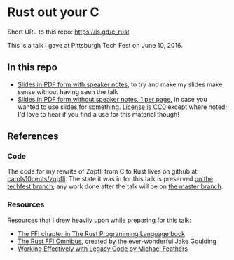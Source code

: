 # Rust out your C

Short URL to this repo: https://is.gd/c_rust

This is a talk I gave at Pittsburgh Tech Fest on June 10, 2016.

## In this repo

* [Slides in PDF form with speaker notes](https://github.com/carols10cents/rust-out-your-c-talk/blob/master/slides-with-speaker-notes.pdf), to try and make my slides make sense without having seen the talk
* [Slides in PDF form without speaker notes, 1 per page](https://github.com/carols10cents/rust-out-your-c-talk/blob/master/slides-without-speaker-notes.pdf), in case you wanted to use slides for something. [License is CC0](https://github.com/carols10cents/rust-out-your-c-talk/blob/master/LICENSE) except where noted; I'd love to hear if you find a use for this material though!

## References

### Code

The code for my rewrite of Zopfli from C to Rust lives on github at [carols10cents/zopfli](https://github.com/carols10cents/zopfli). The state it was in for this talk is preserved [on the techfest branch](https://github.com/carols10cents/zopfli/tree/techfest); any work done after the talk will be on [the master branch](https://github.com/carols10cents/zopfli).

### Resources

Resources that I drew heavily upon while preparing for this talk:

* [The FFI chapter in The Rust Programming Language book](https://doc.rust-lang.org/book/ffi.html)
* [The Rust FFI Omnibus](jakegoulding.com/rust-ffi-omnibus/), created by the ever-wonderful Jake Goulding
* [Working Effectively with Legacy Code by Michael Feathers](https://www.amazon.com/Working-Effectively-Legacy-Michael-Feathers/dp/0131177052/ref=sr_1_1)
